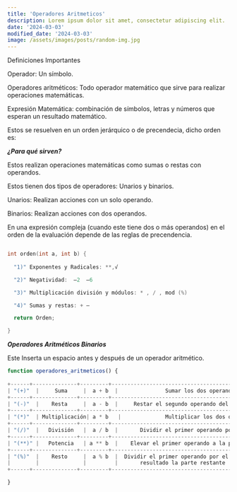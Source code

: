 ```yaml
---
title: 'Operadores Aritmeticos'
description: Lorem ipsum dolor sit amet, consectetur adipiscing elit.
date: '2024-03-03'
modified_date: '2024-03-03'
image: /assets/images/posts/random-img.jpg
---
```


Definiciones Importantes

Operador: Un símbolo.

Operadores aritméticos: Todo operador matemático que sirve para realizar operaciones matemáticas.

Expresión Matemática: combinación de símbolos, letras y números que esperan un resultado matemático. 

Estos se resuelven en un orden jerárquico o de precendecia, dicho orden es: 

***¿Para qué sirven?***

Estos realizan operaciones matemáticas como sumas o restas con operandos.

Estos tienen dos tipos de operadores: Unarios y binarios.

Unarios: Realizan acciones con un solo operando.

Binarios: Realizan acciones con dos operandos.

En una expresión compleja (cuando este tiene dos o más operandos) en el orden de la evaluación depende de las reglas de precendencia.

```c

int orden(int a, int b) {
  
  "1)" Exponentes y Radicales: **,√

  "2)" Negatividad:  –2  –6 

  "3)" Multiplicación división y módulos: * , / , mod (%)

  "4)" Sumas y restas: + –

  return Orden;

}

```
***Operadores Aritméticos Binarios***

Este Inserta un espacio antes y después de un operador aritmético.


```js
function operadores_aritmeticos() {
  
+------+--------------+---------+---------------------------------------------------------+
| "(+)"  |     Suma     |  a + b  |               Sumar los dos operandos                   |
+------+--------------+---------+---------------------------------------------------------+ |
| "(-)"  |    Resta     |  a - b  |     Restar el segundo operando del primero              |
+------+--------------+---------+---------------------------------------------------------+ |
| "(*)"  | Multiplicación| a * b   |              Multiplicar los dos operandos             |
+------+--------------+---------+---------------------------------------------------------+ |
| "(/)"  |   División   |  a / b  |       Dividir el primer operando por el segundo         |
+------+--------------+---------+---------------------------------------------------------+ |
| "(**)" |   Potencia   | a ** b  |    Elevar el primer operando a la potencia del segundo  |
+------+--------------+---------+---------------------------------------------------------+ |
| "(%)"  |    Resto     |  a % b  |  Dividir el primer operando por el segundo y dar como   |
|        |              |         |       resultado la parte restante                       |
+------+--------------+---------+---------------------------------------------------------+

}
```


